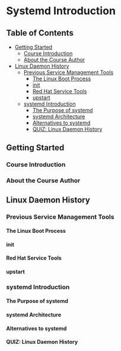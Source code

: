 # Systemd Introduction

## Table of Contents

<!-- START doctoc generated TOC please keep comment here to allow auto update -->
<!-- DON'T EDIT THIS SECTION, INSTEAD RE-RUN doctoc TO UPDATE -->

- [Getting Started](#getting-started)
  - [Course Introduction](#course-introduction)
  - [About the Course Author](#about-the-course-author)
- [Linux Daemon History](#linux-daemon-history)
  - [Previous Service Management Tools](#previous-service-management-tools)
    - [The Linux Boot Process](#the-linux-boot-process)
    - [init](#init)
    - [Red Hat Service Tools](#red-hat-service-tools)
    - [upstart](#upstart)
  - [systemd Introduction](#systemd-introduction)
    - [The Purpose of systemd](#the-purpose-of-systemd)
    - [systemd Architecture](#systemd-architecture)
    - [Alternatives to systemd](#alternatives-to-systemd)
    - [QUIZ: Linux Daemon History](#quiz-linux-daemon-history)

<!-- END doctoc generated TOC please keep comment here to allow auto update -->

## Getting Started

### Course Introduction

### About the Course Author

## Linux Daemon History

### Previous Service Management Tools

#### The Linux Boot Process

#### init

#### Red Hat Service Tools

#### upstart

### systemd Introduction

#### The Purpose of systemd

#### systemd Architecture

#### Alternatives to systemd

#### QUIZ: Linux Daemon History
